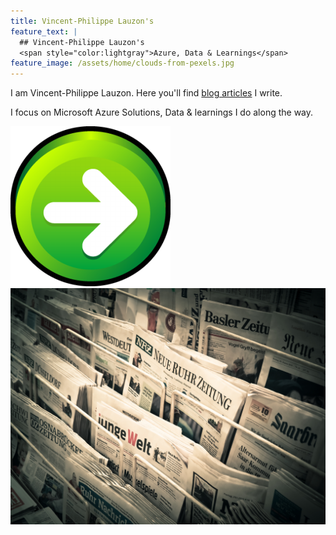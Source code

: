 ```yaml
---
title: Vincent-Philippe Lauzon's
feature_text: |
  ## Vincent-Philippe Lauzon's
  <span style="color:lightgray">Azure, Data & Learnings</span>
feature_image: /assets/home/clouds-from-pexels.jpg
---
```


I am Vincent-Philippe Lauzon.  Here you'll find [blog articles](/articles/) I write.

I focus on Microsoft Azure Solutions, Data & learnings I do along the way.

<a href="/articles/">
  <img src="/assets/home/right-arrow.png">
  <img src="/assets/home/articles.jpg">
</a>